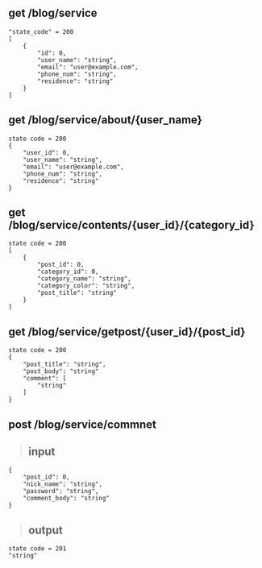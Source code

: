 ## get /blog/service

    "state_code" = 200
    [
        {
            "id": 0,
            "user_name": "string",
            "email": "user@example.com",
            "phone_num": "string",
            "residence": "string"
        }
    ]

## get /blog/service/about/{user_name}

    state code = 200
    {
        "user_id": 0,
        "user_name": "string",
        "email": "user@example.com",
        "phone_num": "string",
        "residence": "string"
    }

## get /blog/service/contents/{user_id}/{category_id}

    state code = 200
    [
        {
            "post_id": 0,
            "category_id": 0,
            "category_name": "string",
            "category_color": "string",
            "post_title": "string"
        }
    ]

## get /blog/service/getpost/{user_id}/{post_id}

    state code = 200
    {
        "post_title": "string",
        "post_body": "string"
        "comment": [
            "string"
        ]
    }

## post /blog/service/commnet

>   ## input
    {
        "post_id": 0,
        "nick_name": "string",
        "password": "string",
        "comment_body": "string"
    }

>   ## output
    state code = 201
    "string"
